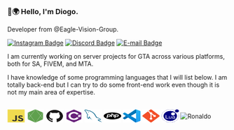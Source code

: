 ### 👋🌍 Hello, I'm Diogo.

Developer from @Eagle-Vision-Group.

[![Instagram Badge](https://img.shields.io/badge/-@igdiogo-00875f?style=flat-square&labelColor=00875f&logo=instagram&logoColor=white&link=https://instagram.com/igdiogo)](https://instagram.com/igdiogo) 
[![Discord Badge](https://img.shields.io/badge/-.blueN-00875f?style=flat-square&labelColor=00875f&logo=discord&logoColor=white&link=https://discord.com/users/871095722844495893)](https://discord.com/users/871095722844495893) 
[![E-mail Badge](https://img.shields.io/badge/-diogodev@icloud.com-00875f?style=flat-square&labelColor=00875f&logo=gmail&logoColor=white&link=mailto:diogodev@icloud.com)](mailto:diogodev@icloud.com) 

I am currently working on server projects for GTA across various platforms, both for SA, FIVEM, and MTA.

I have knowledge of some programming languages that I will list below. I am totally back-end but I can try to do some front-end work even though it is not my main area of expertise.

<div style="display: inline_block"><br>
  <img align="center" alt="Ronaldo" height="30" width="40" src="https://raw.githubusercontent.com/devicons/devicon/master/icons/javascript/javascript-original.svg">
  <img align="center" alt="Ronaldo" height="30" width="40" src="https://raw.githubusercontent.com/devicons/devicon/master/icons/nodejs/nodejs-plain.svg">
  <img align="center" alt="Ronaldo" height="30" width="40" src="https://raw.githubusercontent.com/devicons/devicon/master/icons/github/github-original.svg">
  <img align="center" alt="Ronaldo" height="30" width="40" src="https://raw.githubusercontent.com/devicons/devicon/master/icons/csharp/csharp-plain.svg">
  <img align="center" alt="Ronaldo" height="30" width="40" src="https://github.com/devicons/devicon/blob/master/icons/mysql/mysql-plain.svg">
  <img align="center" alt="Ronaldo" height="30" width="40" src="https://github.com/devicons/devicon/blob/master/icons/php/php-plain.svg">
  <img align="center" alt="Ronaldo" height="30" width="40" src="https://github.com/devicons/devicon/blob/master/icons/vscode/vscode-original.svg">
  <img align="center" alt="Ronaldo" height="30" width="40" src="https://github.com/devicons/devicon/blob/master/icons/git/git-plain.svg">
  <img align="center" alt="Ronaldo" height="30" width="40" src="https://github.com/devicons/devicon/blob/master/icons/lua/lua-plain.svg">
  <img align="center" alt="Ronaldo" height="30" width="40" src="https://i.imgur.com/VJLHjfM.png">
</div>

